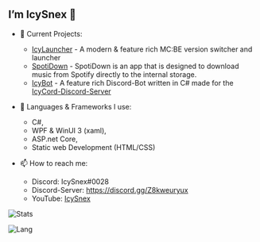 ## I’m IcySnex 👋

- 👀 Current Projects:
  - [IcyLauncher](https://github.com/IcyLauncher) - A modern & feature rich MC:BE version switcher and launcher
  - [SpotiDown](https://github.com/IcySnex/SpotiDown) - SpotiDown is an app that is designed to download music from Spotify directly to the internal storage.
  - [IcyBot](https://github.com/IcySnex/IcyBot) - A feature rich Discord-Bot written in C# made for the [IcyCord-Discord-Server](https://discord.gg/Z3PJatGsr5)
  
  
- 🌱 Languages & Frameworks I use:
  - C#,
  - WPF & WinUI 3 (xaml),
  - ASP.net Core,
  - Static web Development (HTML/CSS)
  
  
- 📫 How to reach me:
  - Discord: IcySnex#0028
  - Discord-Server: https://discord.gg/Z8kweuryux
  - YouTube: [IcySnex](https://www.youtube.com/channel/UCiaH5KyxTwmd57tbDLX5gmw)

![Stats](https://github-readme-stats.vercel.app/api?username=IcySnex&count_private=true&show_icons=true&theme=dark)

![Lang](https://github-readme-stats.vercel.app/api/top-langs/?username=IcySnex&theme=dark)

<!---
IcySnex/IcySnex is a ✨ special ✨ repository because its `README.md` (this file) appears on your GitHub profile.
You can click the Preview link to take a look at your changes.
--->
